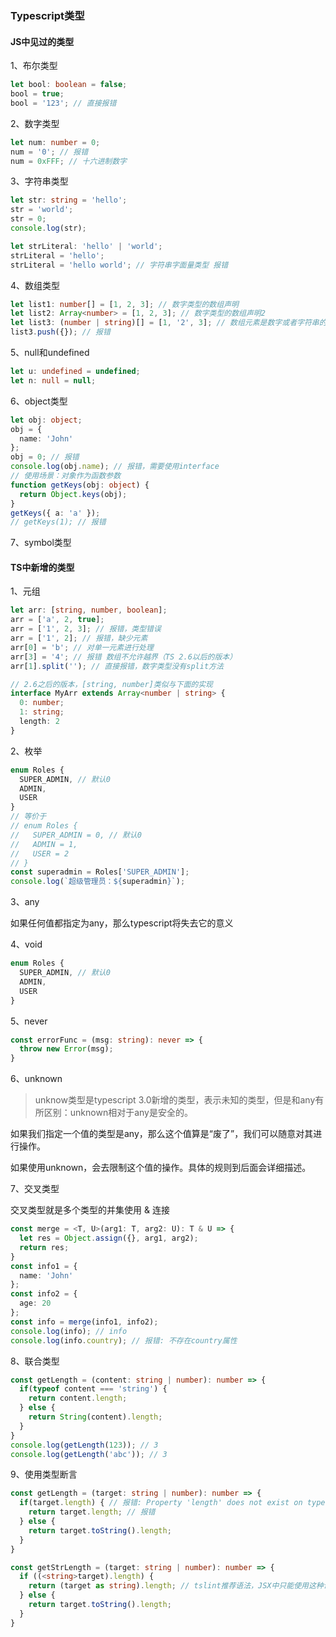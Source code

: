 ### Typescript类型

#### JS中见过的类型

1、布尔类型

```ts
let bool: boolean = false;
bool = true;
bool = '123'; // 直接报错
```

2、数字类型

```ts
let num: number = 0;
num = '0'; // 报错
num = 0xFFF; // 十六进制数字
```

3、字符串类型

```ts
let str: string = 'hello';
str = 'world';
str = 0;
console.log(str);
```

```ts
let strLiteral: 'hello' | 'world';
strLiteral = 'hello';
strLiteral = 'hello world'; // 字符串字面量类型 报错
```

4、数组类型

```ts
let list1: number[] = [1, 2, 3]; // 数字类型的数组声明
let list2: Array<number> = [1, 2, 3]; // 数字类型的数组声明2
let list3: (number | string)[] = [1, '2', 3]; // 数组元素是数字或者字符串的数组声明
list3.push({}); // 报错
```

5、null和undefined

```ts
let u: undefined = undefined;
let n: null = null;
```

6、object类型

```ts
let obj: object;
obj = {
  name: 'John'
};
obj = 0; // 报错
console.log(obj.name); // 报错，需要使用interface
// 使用场景：对象作为函数参数
function getKeys(obj: object) {
  return Object.keys(obj);
}
getKeys({ a: 'a' });
// getKeys(1); // 报错
```

7、symbol类型

#### TS中新增的类型

1、元组

```ts
let arr: [string, number, boolean];
arr = ['a', 2, true];
arr = ['1', 2, 3]; // 报错，类型错误
arr = ['1', 2]; // 报错，缺少元素
arr[0] = 'b'; // 对单一元素进行处理
arr[3] = '4'; // 报错 数组不允许越界（TS 2.6以后的版本）
arr[1].split(''); // 直接报错，数字类型没有split方法
```

```ts
// 2.6之后的版本，[string, number]类似与下面的实现
interface MyArr extends Array<number | string> {
  0: number;
  1: string;
  length: 2
}
```

2、枚举

```ts
enum Roles {
  SUPER_ADMIN, // 默认0
  ADMIN,
  USER
}
// 等价于
// enum Roles {
//   SUPER_ADMIN = 0, // 默认0
//   ADMIN = 1,
//   USER = 2
// }
const superadmin = Roles['SUPER_ADMIN'];
console.log(`超级管理员：${superadmin}`);
```

3、any

如果任何值都指定为any，那么typescript将失去它的意义

4、void

```ts
enum Roles {
  SUPER_ADMIN, // 默认0
  ADMIN,
  USER
}
```

5、never

```ts
const errorFunc = (msg: string): never => {
  throw new Error(msg);
}
```

6、unknown

> unknow类型是typescript 3.0新增的类型，表示未知的类型，但是和any有所区别：unknown相对于any是安全的。

如果我们指定一个值的类型是any，那么这个值算是“废了”，我们可以随意对其进行操作。

如果使用unknown，会去限制这个值的操作。具体的规则到后面会详细描述。

7、交叉类型

交叉类型就是多个类型的并集使用 & 连接

```ts
const merge = <T, U>(arg1: T, arg2: U): T & U => {
  let res = Object.assign({}, arg1, arg2);
  return res;
}
const info1 = {
  name: 'John'
};
const info2 = {
  age: 20
};
const info = merge(info1, info2);
console.log(info); // info
console.log(info.country); // 报错: 不存在country属性
```

8、联合类型

```ts
const getLength = (content: string | number): number => {
  if(typeof content === 'string') {
    return content.length;
  } else {
    return String(content).length;
  }
}
console.log(getLength(123)); // 3
console.log(getLength('abc')); // 3
```

9、使用类型断言

```ts
const getLength = (target: string | number): number => {
  if(target.length) { // 报错: Property 'length' does not exist on type 'string | number'.
    return target.length; // 报错
  } else {
    return target.toString().length;
  }
}
```

```ts
const getStrLength = (target: string | number): number => {
  if ((<string>target).length) {
    return (target as string).length; // tslint推荐语法，JSX中只能使用这种语法
  } else {
    return target.toString().length;
  }
}
```

